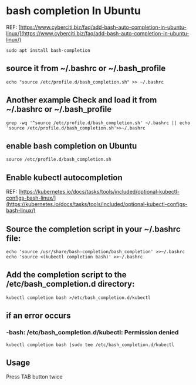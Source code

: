 # bash completion In Ubuntu
REF: 
[https://www.cyberciti.biz/faq/add-bash-auto-completion-in-ubuntu-linux/](https://www.cyberciti.biz/faq/add-bash-auto-completion-in-ubuntu-linux/)

```
sudo apt install bash-completion
```
## source it from ~/.bashrc or ~/.bash_profile ##
```
echo "source /etc/profile.d/bash_completion.sh" >> ~/.bashrc
```
## Another example Check and load it from ~/.bashrc or ~/.bash_profile ##
```
grep -wq '^source /etc/profile.d/bash_completion.sh' ~/.bashrc || echo 'source /etc/profile.d/bash_completion.sh'>>~/.bashrc
```

## enable bash completion on Ubuntu
```
source /etc/profile.d/bash_completion.sh
```

## Enable kubectl autocompletion
REF: 
[https://kubernetes.io/docs/tasks/tools/included/optional-kubectl-configs-bash-linux/](https://kubernetes.io/docs/tasks/tools/included/optional-kubectl-configs-bash-linux/)  

## Source the completion script in your ~/.bashrc file:
```
echo 'source /usr/share/bash-completion/bash_completion' >>~/.bashrc
echo 'source <(kubectl completion bash)' >>~/.bashrc
```

## Add the completion script to the /etc/bash_completion.d directory:
```
kubectl completion bash >/etc/bash_completion.d/kubectl
```
## if an error occurs
### -bash: /etc/bash_completion.d/kubectl: Permission denied
```
kubectl completion bash |sudo tee /etc/bash_completion.d/kubectl
```

## Usage
Press TAB button twice
